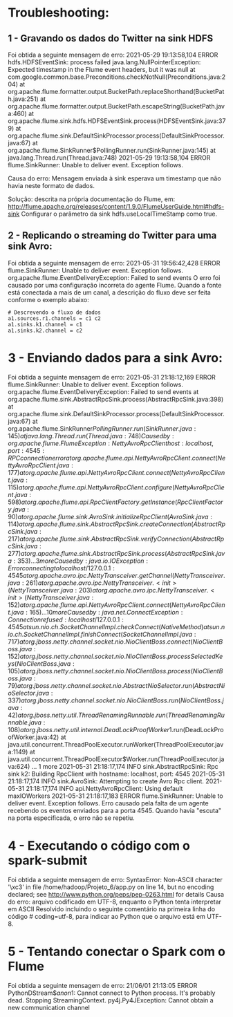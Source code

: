 # Troubleshooting:
## 1 - Gravando os dados do Twitter na sink HDFS
Foi obtida a seguinte mensagem de erro:
2021-05-29 19:13:58,104 ERROR hdfs.HDFSEventSink: process failed
java.lang.NullPointerException: Expected timestamp in the Flume event headers, but it was null
	at com.google.common.base.Preconditions.checkNotNull(Preconditions.java:204)
	at org.apache.flume.formatter.output.BucketPath.replaceShorthand(BucketPath.java:251)
	at org.apache.flume.formatter.output.BucketPath.escapeString(BucketPath.java:460)
	at org.apache.flume.sink.hdfs.HDFSEventSink.process(HDFSEventSink.java:379)
	at org.apache.flume.sink.DefaultSinkProcessor.process(DefaultSinkProcessor.java:67)
	at org.apache.flume.SinkRunner$PollingRunner.run(SinkRunner.java:145)
	at java.lang.Thread.run(Thread.java:748)
2021-05-29 19:13:58,104 ERROR flume.SinkRunner: Unable to deliver event. Exception follows.

Causa do erro: Mensagem enviada à sink esperava um timestamp que não havia neste formato de dados.


Solução: descrita na própria documentação do Flume, em: http://flume.apache.org/releases/content/1.9.0/FlumeUserGuide.html#hdfs-sink
Configurar o parâmetro da sink hdfs.useLocalTimeStamp como true.


## 2 - Replicando o streaming do Twitter para uma sink Avro:
Foi obtida a seguinte mensagem de erro:
2021-05-31 19:56:42,428 ERROR flume.SinkRunner: Unable to deliver event. Exception follows.
org.apache.flume.EventDeliveryException: Failed to send events
O erro foi causado por uma configuração incorreta do agente Flume. Quando a fonte está conectada a mais de um canal, a descrição do fluxo deve ser feita conforme o exemplo abaixo:
```
# Descrevendo o fluxo de dados
a1.sources.r1.channels = c1 c2
a1.sinks.k1.channel = c1
a1.sinks.k2.channel = c2
```

# 3 - Enviando dados para a sink Avro:
Foi obtida a seguinte mensagem de erro:
2021-05-31 21:18:12,169 ERROR flume.SinkRunner: Unable to deliver event. Exception follows.
org.apache.flume.EventDeliveryException: Failed to send events
	at org.apache.flume.sink.AbstractRpcSink.process(AbstractRpcSink.java:398)
	at org.apache.flume.sink.DefaultSinkProcessor.process(DefaultSinkProcessor.java:67)
	at org.apache.flume.SinkRunner$PollingRunner.run(SinkRunner.java:145)
	at java.lang.Thread.run(Thread.java:748)
Caused by: org.apache.flume.FlumeException: NettyAvroRpcClient { host: localhost, port: 4545 }: RPC connection error
	at org.apache.flume.api.NettyAvroRpcClient.connect(NettyAvroRpcClient.java:177)
	at org.apache.flume.api.NettyAvroRpcClient.connect(NettyAvroRpcClient.java:115)
	at org.apache.flume.api.NettyAvroRpcClient.configure(NettyAvroRpcClient.java:598)
	at org.apache.flume.api.RpcClientFactory.getInstance(RpcClientFactory.java:90)
	at org.apache.flume.sink.AvroSink.initializeRpcClient(AvroSink.java:114)
	at org.apache.flume.sink.AbstractRpcSink.createConnection(AbstractRpcSink.java:217)
	at org.apache.flume.sink.AbstractRpcSink.verifyConnection(AbstractRpcSink.java:277)
	at org.apache.flume.sink.AbstractRpcSink.process(AbstractRpcSink.java:353)
	... 3 more
Caused by: java.io.IOException: Error connecting to localhost/127.0.0.1:4545
	at org.apache.avro.ipc.NettyTransceiver.getChannel(NettyTransceiver.java:261)
	at org.apache.avro.ipc.NettyTransceiver.<init>(NettyTransceiver.java:203)
	at org.apache.avro.ipc.NettyTransceiver.<init>(NettyTransceiver.java:152)
	at org.apache.flume.api.NettyAvroRpcClient.connect(NettyAvroRpcClient.java:165)
	... 10 more
Caused by: java.net.ConnectException: Connection refused: localhost/127.0.0.1:4545
	at sun.nio.ch.SocketChannelImpl.checkConnect(Native Method)
	at sun.nio.ch.SocketChannelImpl.finishConnect(SocketChannelImpl.java:717)
	at org.jboss.netty.channel.socket.nio.NioClientBoss.connect(NioClientBoss.java:152)
	at org.jboss.netty.channel.socket.nio.NioClientBoss.processSelectedKeys(NioClientBoss.java:105)
	at org.jboss.netty.channel.socket.nio.NioClientBoss.process(NioClientBoss.java:79)
	at org.jboss.netty.channel.socket.nio.AbstractNioSelector.run(AbstractNioSelector.java:337)
	at org.jboss.netty.channel.socket.nio.NioClientBoss.run(NioClientBoss.java:42)
	at org.jboss.netty.util.ThreadRenamingRunnable.run(ThreadRenamingRunnable.java:108)
	at org.jboss.netty.util.internal.DeadLockProofWorker$1.run(DeadLockProofWorker.java:42)
	at java.util.concurrent.ThreadPoolExecutor.runWorker(ThreadPoolExecutor.java:1149)
	at java.util.concurrent.ThreadPoolExecutor$Worker.run(ThreadPoolExecutor.java:624)
	... 1 more
2021-05-31 21:18:17,174 INFO sink.AbstractRpcSink: Rpc sink k2: Building RpcClient with hostname: localhost, port: 4545
2021-05-31 21:18:17,174 INFO sink.AvroSink: Attempting to create Avro Rpc client.
2021-05-31 21:18:17,174 INFO api.NettyAvroRpcClient: Using default maxIOWorkers
2021-05-31 21:18:17,183 ERROR flume.SinkRunner: Unable to deliver event. Exception follows.
Erro causado pela falta de um agente recebendo os eventos enviados para a porta 4545. Quando havia "escuta" na porta especificada, o erro não se repetiu.

# 4 - Executando o código com o spark-submit
Foi obtida a seguinte mensagem de erro:
SyntaxError: Non-ASCII character '\xc3' in file /home/hadoop/Projeto_6/app.py on line 14, but no encoding declared; see http://www.python.org/peps/pep-0263.html for details
Causa do erro: arquivo codificado em UTF-8, enquanto o Python tenta interpretar em ASCII
Resolvido incluindo o seguinte comentário na primeira linha do código # coding=utf-8, para indicar ao Python que o arquivo está em UTF-8.

# 5 - Tentando conectar o Spark com o Flume
Foi obtida a seguinte mensagem de erro:
21/06/01 21:13:05 ERROR PythonDStream$$anon$1: Cannot connect to Python process. It's probably dead. Stopping StreamingContext.
py4j.Py4JException: Cannot obtain a new communication channel
